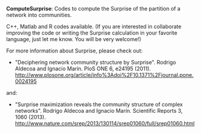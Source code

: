 **ComputeSurprise**: Codes to compute the Surprise of the partition of a network into communities.

C++, Matlab and R codes available. (If you are interested in collaborate improving the code or writing the Surprise calculation in your favorite language, just let me know. You will be very welcome!)

For more information about Surprise, please check out:

* "Deciphering network community structure by Surprise".
  Rodrigo Aldecoa and Ignacio Marín.
  PloS ONE 6, e24195 (2011).
  http://www.plosone.org/article/info%3Adoi%2F10.1371%2Fjournal.pone.0024195
  

and:

* "Surprise maximization reveals the community structure of complex networks".
  Rodrigo Aldecoa and Ignacio Marín.
  Scientific Reports 3, 1060 (2013).
  http://www.nature.com/srep/2013/130114/srep01060/full/srep01060.html
